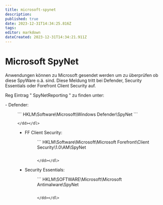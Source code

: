 ```yaml
---
title: microsoft-spynet
description: 
published: true
date: 2023-12-31T14:34:25.816Z
tags: 
editor: markdown
dateCreated: 2023-12-31T14:34:21.911Z
---
```


# Microsoft SpyNet

Anwendungen können zu Microsoft gesendet werden um zu überprüfen ob diese SpyWare o.ä. sind. Diese Meldung tritt bei Defender, Security Essentials oder Forefront Client Security auf.

Reg Eintrag " SpyNetReporting " zu finden unter:

<div class="vector-body" id="bkmrk-defender%3A-hklm%5Csoftw"><div class="mw-body-content mw-content-ltr" dir="ltr" id="bkmrk-defender%3A-hklm%5Csoftw-1" lang="de"><div class="mw-parser-output">- Defender: <dl><dd>```
    HKLM\Software\Microsoft\Windows Defender\SpyNet
    ```
    
    </dd></dl>
- FF Client Security: <dl><dd>```
    HKLM\Software\Microsoft\Microsoft Forefront\Client Security\1.0\AM\SpyNet
    ```
    
    </dd></dl>
- Security Essentials: <dl><dd>```
    HKLM\SOFTWARE\Microsoft\Microsoft Antimalware\SpyNet
    ```
    
    </dd></dl>

</div></div></div>